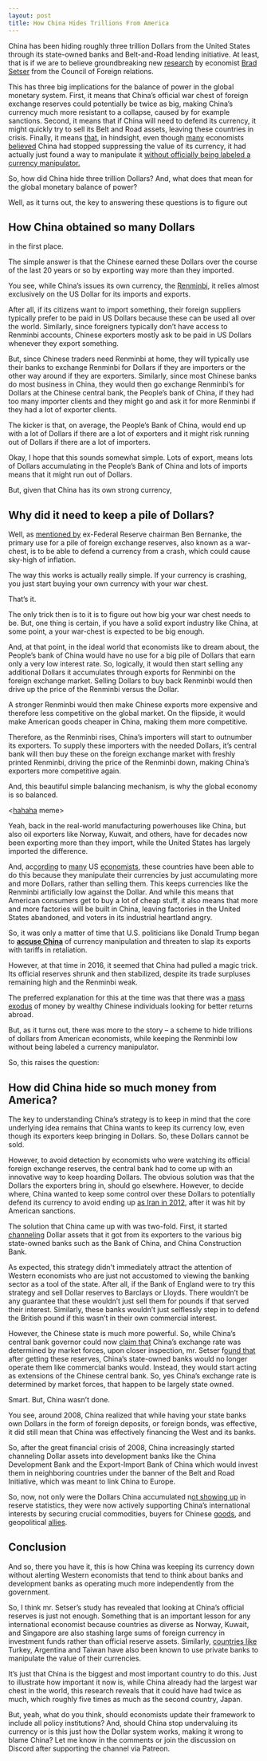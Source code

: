 ```yaml
---
layout: post
title: How China Hides Trillions From America
---
```


China has been hiding roughly three trillion Dollars from the United States through its state-owned banks and Belt-and-Road lending initiative. At least, that is if we are to believe groundbreaking new [research](https://thechinaproject.com/2023/06/29/shadow-reserves-how-china-hides-trillions-of-dollars-of-hard-currency/) by economist [Brad Setser](https://www.cfr.org/expert/brad-w-setser) from the Council of Foreign relations. 

This has three big implications for the balance of power in the global monetary system. First, it means that China’s official war chest of foreign exchange reserves could potentially be twice as big, making China’s currency much more resistant to a collapse, caused by for example sanctions. Second, it means that if China will need to defend its currency, it might quickly try to sell its Belt and Road assets, leaving these countries in crisis. Finally, it means [that](https://tradingeconomics.com/japan/foreign-exchange-reserves), in hindsight, even though [many](https://www.wsj.com/articles/BL-REB-36624) economists [believed](https://www.piie.com/blogs/trade-and-investment-policy-watch/china-no-longer-manipulating-its-currency) China had stopped suppressing the value of its currency, it had actually just found a way to manipulate it [without officially being labeled a currency manipulator.](https://www.nytimes.com/2020/01/13/us/politics/treasury-china-currency-manipulator-trade.html) 

So, how did China hide three trillion Dollars? And, what does that mean for the global monetary balance of power? 

Well, as it turns out, the key to answering these questions is to figure out 

## How China obtained so many Dollars

in the first place.

The simple answer is that the Chinese earned these Dollars over the course of the last 20 years or so by exporting way more than they imported. 

You see, while China’s issues its own currency, the [Renminbi](https://www.investopedia.com/articles/forex/061115/yuan-vs-rmb-understanding-difference.asp), it relies almost exclusively on the US Dollar for its imports and exports. 

After all, if its citizens want to import something, their foreign suppliers typically prefer to be paid in US Dollars because these can be used all over the world. Similarly, since foreigners typically don’t have access to Renminbi accounts, Chinese exporters mostly ask to be paid in US Dollars whenever they export something.  

But, since Chinese traders need Renminbi at home, they will typically use their banks to exchange Renminbi for Dollars if they are importers or the other way around if they are exporters. Similarly, since most Chinese banks do most business in China, they would then go exchange Renminbi’s for Dollars at the Chinese central bank, the People’s bank of China, if they had too many importer clients and they might go and ask it for more Renminbi if they had a lot of exporter clients. 

The kicker is that, on average, the People’s Bank of China, would end up with a lot of Dollars if there are a lot of exporters and it might risk running out of Dollars if there are a lot of importers. 

Okay, I hope that this sounds somewhat simple. Lots of export, means lots of Dollars accumulating in the People’s Bank of China and lots of imports means that it might run out of Dollars. 

But, given that China has its own strong currency, 

## Why did it need to keep a pile of Dollars?

Well, as [mentioned by](https://www.federalreserve.gov/boarddocs/speeches/2005/200503102/) ex-Federal Reserve chairman Ben Bernanke, the primary use for a pile of foreign exchange reserves, also known as a war-chest, is to be able to defend a currency from a crash, which could cause sky-high of inflation. 

The way this works is actually really simple. If your currency is crashing, you just start buying your own currency with your war chest. 

That’s it.

The only trick then is to it is to figure out how big your war chest needs to be. But, one thing is certain, if you have a solid export industry like China, at some point, a your war-chest is expected to be big enough. 

And, at that point, in the ideal world that economists like to dream about, the People’s bank of China would have no use for a big pile of Dollars that earn only a very low interest rate. So, logically, it would then  start selling any additional Dollars it accumulates through exports for Renminbi on the foreign exchange market. Selling Dollars to buy back Renminbi would then drive up the price of the Renminbi versus the Dollar. 

A stronger Renminbi would then make Chinese exports more expensive and therefore less competitive on the global market. On the flipside, it would make American goods cheaper in China, making them more competitive.

Therefore, as the Renminbi rises, China’s importers will start to outnumber its exporters. To supply these importers with the needed Dollars, it’s central bank will then buy these on the foreign exchange market with freshly printed Renminbi, driving the price of the Renminbi down, making China’s exporters more competitive again.  

And, this beautiful simple balancing mechanism, is why the global economy is so balanced. 

<[hahaha](https://www.youtube.com/watch?v=BwSts2s4ba4) meme>

Yeah, back in the real-world manufacturing powerhouses like China, but also oil exporters like Norway, Kuwait, and others, have for decades now been exporting more than they import, while the United States has largely imported the difference. 

And, ac[cordin](https://www.piie.com/blogs/realtime-economic-issues-watch/oil-exporters-returned-currency-manipulation-2021)g to [many](https://home.treasury.gov/news/press-releases/sm751) US [economists](https://www.nytimes.com/2021/04/16/business/treasury-currency-report-taiwan.html), these countries have been able to do this because they manipulate their currencies by just accumulating more and more Dollars, rather than selling them. This keeps currencies like the Renminbi artificially low against the Dollar. And while this means that American consumers get to buy a lot of cheap stuff, it also means that more and more factories will be built in China, leaving factories in the United States abandoned, and voters in its industrial heartland angry. 

So, it was only a matter of time that U.S. politicians like Donald Trump began to **[accuse China](https://youtu.be/wEbrdxWw7ew?t=10)** of currency manipulation and threaten to slap its exports with tariffs in retaliation.

However, at that time in 2016, it seemed that China had pulled a magic trick. Its official reserves shrunk and then stabilized, despite its trade surpluses remaining high and the Renminbi weak. 

The preferred explanation for this at the time was that there was a [mass exodus](https://www.scmp.com/business/companies/article/2001363/how-wealthy-chinese-move-hundreds-billions-abroad-buy-assets) of money by wealthy Chinese individuals looking for better returns abroad. 

But, as it turns out, there was more to the story – a scheme to hide trillions of dollars from American economists, while keeping the Renminbi low without being labeled a currency manipulator.

So, this raises the question:

## How did China hide so much money from America?

The key to understanding China’s strategy is to keep in mind that the core underlying idea remains that China wants to keep its currency low, even though its exporters keep bringing in Dollars. So, these Dollars cannot be sold.

However, to avoid detection by economists who were watching its official foreign exchange reserves, the central bank had to come up with an innovative way to keep hoarding Dollars. The obvious solution was that the Dollars the exporters bring in, should go elsewhere. However, to decide where, China wanted to keep some control over these Dollars to potentially defend its currency to avoid ending up [as Iran in 2012](https://www.reuters.com/article/uk-iran-currency-drop-idUKBRE8900RU20121001), after it was hit by American sanctions. 

The solution that China came up with was two-fold. First, it started [channeling](https://cdn.cfr.org/sites/default/files/book_pdf/CGS_WorkingPaper_6_China_update0509%20%282%29.pdf) Dollar assets that it got from its exporters to the various big state-owned banks such as the Bank of China, and China Construction Bank.

As expected, this strategy didn't immediately attract the attention of Western economists who are just not accustomed to viewing the banking sector as a tool of the state. After all, if the Bank of England were to try this strategy and sell Dollar reserves to Barclays or Lloyds. There wouldn’t be any guarantee that these wouldn’t just sell them for pounds if that served their interest. Similarly, these banks wouldn’t just selflessly step in to defend the British pound if this wasn’t in their own commercial interest. 

However, the Chinese state is much more powerful. So, while China’s central bank governor could now [claim that](https://www.bloomberg.com/news/articles/2023-04-15/yi-says-yuan-set-by-market-pboc-basically-stopped-intervention?sref=pKfngeVk) China’s exchange rate was determined by market forces, upon closer inspection, mr. Setser f[ound that](https://www.cfr.org/blog/how-hide-your-foreign-exchange-reserves-users-guide) after getting these reserves, China’s state-owned banks would no longer operate them like commercial banks would. Instead, they would start acting as extensions of the Chinese central bank. So, yes China’s exchange rate is determined by market forces, that happen to be largely state owned.  

Smart. But, China wasn’t done. 

You see, around 2008, China realized that while having your state banks own Dollars in the form of foreign deposits, or foreign bonds, was effective, it did still mean that China was effectively financing the West and its banks. 

So, after the great financial crisis of 2008, China increasingly started channeling Dollar assets into development banks like the China Development Bank and the Export-Import Bank of China which would invest them in neighboring countries under the banner of the Belt and Road Initiative, which was meant to link China to Europe. 

So, now, not only were the Dollars China accumulated n[ot showing up](https://www.marketwatch.com/story/china-to-lend-out-its-massive-forex-reserves-2010-05-23) in reserve statistics, they were now actively supporting China’s international interests by securing crucial commodities, buyers for Chinese [goods](https://phys.org/news/2019-05-huawei-key-beneficiary-china-subsidies.html), and geopolitical [allies](https://www.washingtonpost.com/politics/2019/02/22/china-russia-have-deep-financial-ties-venezuela-heres-whats-stake/).    

## Conclusion

And so, there you have it, this is how China was keeping its currency down without alerting Western economists that tend to think about banks and development banks as operating much more independently from the government. 

So, I think mr. Setser’s study has revealed that looking at China’s official reserves is just not enough. Something that is an important lesson for any international economist because countries as diverse as Norway, Kuwait, and Singapore are also stashing large sums of foreign currency in investment funds rather than official reserve assets. Similarly, [countries like](https://www.cfr.org/blog/how-hide-your-foreign-exchange-reserves-users-guide) Turkey, Argentina and Taiwan have also been known to use private banks to manipulate the value of their currencies.

It’s just that China is the biggest and most important country to do this. Just to illustrate how important it now is, while China already had the largest war chest in the world, this research reveals that it could have had twice as much, which roughly five times as much as the second country, Japan.  

But, yeah, what do you think, should economists update their framework to include all policy institutions? And, should China stop undervaluing its currency or is this just how the Dollar system works,  making it wrong to blame China? Let me know in the comments or join the discussion on Discord after supporting the channel via Patreon.
